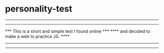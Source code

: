 # personality-test

******************************************************
******************************************************
*** This is a short and simple test I found online ***
****   and decided to make a web to practice JS.  ****
******************************************************
******************************************************
